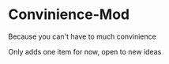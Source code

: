 # Convinience-Mod

Because you can't have to much convinience

Only adds one item for now, open to new ideas
